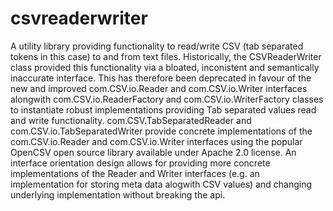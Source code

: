 csvreaderwriter
===============

A utility library providing functionality to read/write CSV (tab separated tokens in this case) to and from text files.
Historically, the CSVReaderWriter class provided this functionality via a bloated, inconistent and semantically inaccurate interface. 
This has therefore been deprecated in favour of the new and improved com.CSV.io.Reader and com.CSV.io.Writer interfaces 
alongwith com.CSV.io.ReaderFactory and com.CSV.io.WriterFactory classes to instantiate robust implementations providing
Tab separated values read and write functionality.
com.CSV.TabSeparatedReader and com.CSV.io.TabSeparatedWriter provide concrete implementations of the com.CSV.io.Reader and com.CSV.io.Writer interfaces using the popular OpenCSV open source library available under Apache 2.0 license.
An interface orientation design allows for providing more concrete implementations of the Reader and Writer interfaces (e.g. an implementation for storing meta data alogwith CSV values) and changing underlying implementation without breaking the api.
